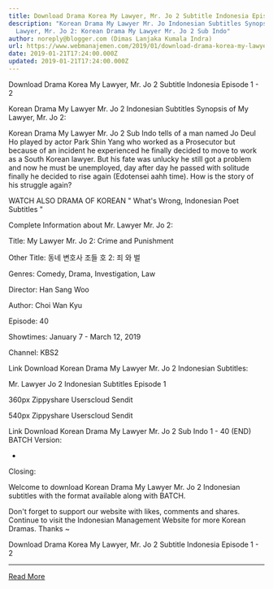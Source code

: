 ```yaml
---
title: Download Drama Korea My Lawyer, Mr. Jo 2 Subtitle Indonesia Episode 1 - 2
description: "Korean Drama My Lawyer Mr. Jo Indonesian Subtitles Synopsis of My
  Lawyer, Mr. Jo 2: Korean Drama My Lawyer Mr. Jo 2 Sub Indo"
author: noreply@blogger.com (Dimas Lanjaka Kumala Indra)
url: https://www.webmanajemen.com/2019/01/download-drama-korea-my-lawyer-mr-jo-2.html
date: 2019-01-21T17:24:00.000Z
updated: 2019-01-21T17:24:00.000Z
---
```


Download Drama Korea My Lawyer, Mr. Jo 2 Subtitle Indonesia Episode 1 - 2
  
  
 Korean Drama My Lawyer Mr.  Jo 2 Indonesian Subtitles 
  Synopsis of My Lawyer, Mr.  Jo 2: 
  
  Korean Drama My Lawyer Mr.  Jo 2 Sub Indo tells of a man named Jo Deul Ho played by actor Park Shin Yang who worked as a Prosecutor but because of an incident he experienced he finally decided to move to work as a South Korean lawyer.  But his fate was unlucky he still got a problem and now he must be unemployed, day after day he passed with solitude finally he decided to rise again (Edotensei aahh time).  How is the story of his struggle again? 
  
  WATCH ALSO DRAMA OF KOREAN " What's Wrong, Indonesian Poet Subtitles " 
  
  Complete Information about Mr. Lawyer Mr.  Jo 2: 
  
  Title: My Lawyer Mr.  Jo 2: Crime and Punishment 
  
  Other Title: 동네 변호사 조들 호 2: 죄 와 벌 
  
  Genres: Comedy, Drama, Investigation, Law 
  
  Director: Han Sang Woo 
  
  Author: Choi Wan Kyu 
  
  Episode: 40 
  
  Showtimes: January 7 - March 12, 2019 
  
  Channel: KBS2 
  
  Link Download Korean Drama My Lawyer Mr.  Jo 2 Indonesian Subtitles: 
  
  
  Mr. Lawyer  Jo 2 Indonesian Subtitles Episode 1 
  
  
  360px Zippyshare Userscloud Sendit 
  
  540px Zippyshare Userscloud Sendit 
  
  
  
  Link Download Korean Drama My Lawyer Mr.  Jo 2 Sub Indo 1 - 40 (END) BATCH Version: 
  
  - 
  
  Closing: 
  
  
  Welcome to download Korean Drama My Lawyer Mr.  Jo 2 Indonesian subtitles with the format available along with BATCH. 
  
  Don't forget to support our website with likes, comments and shares.  Continue to visit the Indonesian Management Website for more Korean Dramas.  Thanks ~ 
  

Download Drama Korea My Lawyer, Mr. Jo 2 Subtitle Indonesia Episode 1 - 2<hr/> <a href="https://www.webmanajemen.com/2019/01/download-drama-korea-my-lawyer-mr-jo-2.html" rel="follow" class="button" id="read-more">Read More</a>